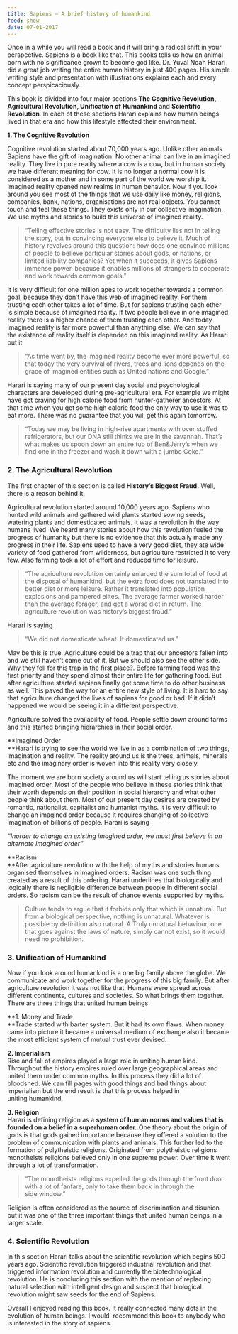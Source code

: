 ```yaml
---
title: Sapiens – A brief history of humankind
feed: show
date: 07-01-2017
---
```


Once in a while you will read a book and it will bring a radical shift in your perspective. Sapiens is a book like that. This books tells us how an animal born with no significance grown to become god like. Dr. Yuval Noah Harari did a great job writing the entire human history in just 400 pages. His simple writing style and presentation with illustrations explains each and every concept perspicaciously.

This book is divided into four major sections **The Cognitive Revolution, Agricultural Revolution, Unification of Humankind** and **Scientific Revolution**_._ In each of these sections Harari explains how human beings lived in that era and how this lifestyle affected their environment.

**1. The Cognitive Revolution**

Cognitive revolution started about 70,000 years ago. Unlike other animals Sapiens have the gift of imagination. No other animal can live in an imagined reality. They live in pure reality where a cow is a cow, but in human society we have different meaning for cow. It is no longer a normal cow it is considered as a mother and in some part of the world we worship it. Imagined reality opened new realms in human behavior. Now if you look around you see most of the things that we use daily like money, religions, companies, bank, nations, organisations are not real objects. You cannot touch and feel these things. They exists only in our collective imagination. We use myths and stories to build this universe of imagined reality.

> “Telling effective stories is not easy. The difficulty lies not in telling the story, but in convincing everyone else to believe it. Much of history revolves around this question: how does one convince millions of people to believe particular stories about gods, or nations, or limited liability companies? Yet when it succeeds, it gives Sapiens immense power, because it enables millions of strangers to cooperate and work towards common goals.”

It is very difficult for one million apes to work together towards a common goal, because they don’t have this web of imagined reality. For them trusting each other takes a lot of time. But for sapiens trusting each other is simple because of imagined reality. If two people believe in one imagined reality there is a higher chance of them trusting each other. And today imagined reality is far more powerful than anything else. We can say that the existence of reality itself is depended on this imagined reality. As Harari put it

> “As time went by, the imagined reality become ever more powerful, so that today the very survival of rivers, trees and lions depends on the grace of imagined entities such as United nations and Google.”

Harari is saying many of our present day social and psychological characters are developed during pre-agricultural era. For example we might have got craving for high calorie food from hunter-gatherer ancestors. At that time when you get some high calorie food the only way to use it was to eat more. There was no guarantee that you will get this again tomorrow.

> “Today we may be living in high-rise apartments with over stuffed refrigerators, but our DNA still thinks we are in the savannah. That’s what makes us spoon down an entire tub of Ben&Jerry’s when we find one in the freezer and wash it down with a jumbo Coke.”

### **2. The Agricultural Revolution**

The first chapter of this section is called **History’s Biggest Fraud.** Well, there is a reason behind it.

Agricultural revolution started around 10,000 years ago. Sapiens who hunted wild animals and gathered wild plants started sowing seeds, watering plants and domesticated animals. It was a revolution in the way humans lived. We heard many stories about how this revolution fueled the progress of humanity but there is no evidence that this actually made any progress in their life. Sapiens used to have a very good diet, they ate wide variety of food gathered from wilderness, but agriculture restricted it to very few. Also farming took a lot of effort and reduced time for leisure.

> “The agriculture revolution certainly enlarged the sum total of food at the disposal of humankind, but the extra food does not translated into better diet or more leisure. Rather it translated into population explosions and pampered elites. The average farmer worked harder than the average forager, and got a worse diet in return. The agriculture revolution was history’s biggest fraud.”

Harari is saying

> “We did not domesticate wheat. It domesticated us.”

May be this is true. Agriculture could be a trap that our ancestors fallen into and we still haven’t came out of it. But we should also see the other side. Why they fell for this trap in the first place?. Before farming food was the first priority and they spend almost their entire life for gathering food. But after agriculture started sapiens finally got some time to do other business as well. This paved the way for an entire new style of living. It is hard to say that agriculture changed the lives of sapiens for good or bad. If it didn’t happened we would be seeing it in a different perspective.

Agriculture solved the availability of food. People settle down around farms and this started bringing hierarchies in their social order.

**Imagined Order  
**Harari is trying to see the world we live in as a combination of two things, imagination and reality. The reality around us is the trees, animals, minerals etc and the imaginary order is woven into this reality very closely.

The moment we are born society around us will start telling us stories about imagined order. Most of the people who believe in these stories think that their worth depends on their position in social hierarchy and what other people think about them. Most of our present day desires are created by romantic, nationalist, capitalist and humanist myths. It is very difficult to change an imagined order because it requires changing of collective imagination of billions of people. Harari is saying

_“Inorder to change an existing imagined order, we must first believe in an alternate imagined order”_

**Racism  
**After agriculture revolution with the help of myths and stories humans organised themselves in imagined orders. Racism was one such thing created as a result of this ordering. Harari underlines that biologically and logically there is negligible difference between people in different social orders. So racism can be the result of chance events supported by myths.

> Culture tends to argue that it forbids only that which is unnatural. But from a biological perspective, nothing is unnatural. Whatever is possible by definition also natural. A Truly unnatural behaviour, one that goes against the laws of nature, simply cannot exist, so it would need no prohibition.

### **3. Unification of Humankind**

Now if you look around humankind is a one big family above the globe. We communicate and work together for the progress of this big family. But after agriculture revolution it was not like that. Humans were spread across different continents, cultures and societies. So what brings them together. There are three things that united human beings

**1. Money and Trade  
**Trade started with barter system. But it had its own flaws. When money came into picture it became a universal medium of exchange also it became the most efficient system of mutual trust ever devised.

**2. Imperialism**  
Rise and fall of empires played a large role in uniting human kind. Throughout the history empires ruled over large geographical areas and united them under common myths. In this process they did a lot of bloodshed. We can fill pages with good things and bad things about imperialism but the end result is that this process helped in uniting humankind.

**3. Religion**  
Harari is defining religion as a **system of human norms and values that is founded on a belief in a superhuman order.** One theory about the origin of gods is that gods gained importance because they offered a solution to the problem of communication with plants and animals. This further led to the formation of polytheistic religions. Originated from polytheistic religions monotheists religions believed only in one supreme power. Over time it went through a lot of transformation.

> “The monotheists religions expelled the gods through the front door with a lot of fanfare, only to take them back in through the side window.”

Religion is often considered as the source of discrimination and disunion but it was one of the three important things that united human beings in a larger scale.

### **4. Scientific Revolution**

In this section Harari talks about the scientific revolution which begins 500 years ago. Scientific revolution triggered industrial revolution and that triggered information revolution and currently the biotechnological revolution. He is concluding this section with the mention of replacing natural selection with intelligent design and suspect that biological revolution might saw seeds for the end of Sapiens.

Overall I enjoyed reading this book. It really connected many dots in the evolution of human beings. I would  recommend this book to anybody who is interested in the story of sapiens.